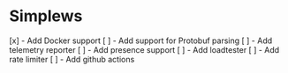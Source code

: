 # Simplews

[x] - Add Docker support
[ ] - Add support for Protobuf parsing
[ ] - Add telemetry reporter
[ ] - Add presence support
[ ] - Add loadtester
[ ] - Add rate limiter
[ ] - Add github actions
